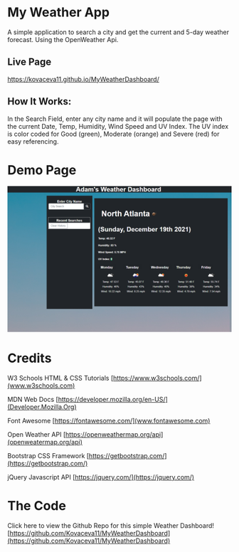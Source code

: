# My Weather App

A simple application to search a city and get the current and 5-day weather forecast. Using the OpenWeather Api. 
## Live Page
 
https://kovaceva11.github.io/MyWeatherDashboard/

## How It Works:
In the Search Field, enter any city name and it will populate the page with the current Date, Temp, Humidity, Wind Speed and UV Index. The UV index is color coded for Good (green), Moderate (orange) and Severe (red) for easy referencing.      

# Demo Page
![Screenshot of Live Page](./assets/images/weatherdashboard.png)


# Credits

W3 Schools HTML & CSS Tutorials [https://www.w3schools.com/](www.w3schools.com)

MDN Web Docs [https://developer.mozilla.org/en-US/](Developer.Mozilla.Org)

Font Awesome [https://fontawesome.com/](www.fontawesome.com)

Open Weather API [https://openweathermap.org/api](openweatermap.org/api)

Bootstrap CSS Framework [https://getbootstrap.com/](https://getbootstrap.com/)

jQuery Javascript API [https://jquery.com/](https://jquery.com/)



# The Code
Click here to view the Github Repo for this simple Weather Dashboard! 
[https://github.com/Kovaceva11/MyWeatherDashboard](https://github.com/Kovaceva11/MyWeatherDashboard)

